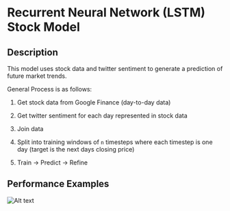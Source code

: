 # Recurrent Neural Network (LSTM) Stock Model

## Description

This model uses stock data and twitter sentiment to generate a prediction of future market trends.

General Process is as follows:

1. Get stock data from Google Finance (day-to-day data)

2. Get twitter sentiment for each day represented in stock data

3. Join data

4. Split into training windows of ```n``` timesteps where each timestep is one day (target is the next days closing price)

5. Train -> Predict -> Refine

## Performance Examples

![Alt text](https://github.com/als5ev/stock_rnn_model/blob/master/img/Demo.png?raw=true "Example 1")
